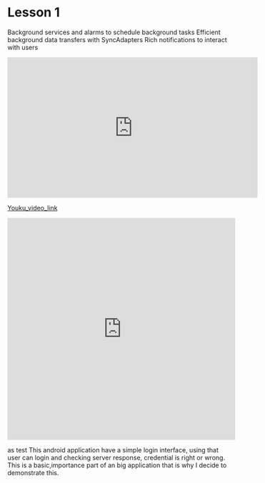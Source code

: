 # Lesson 1

Background services and alarms to schedule background tasks
Efficient background data transfers with SyncAdapters
Rich notifications to interact with users

<iframe width="560" height="315" src="https://www.youtube.com/embed/pNHDbyqRxlo" frameborder="0" allowfullscreen></iframe>


[Youku_video_link](http://player.youku.com/player.php/sid/XMTM5NzEyOTY3Mg==/v.swf)

<iframe height=498 width=510 src="http://player.youku.com/embed/XMTM5NzEyOTY3Mg==" frameborder=0 allowfullscreen></iframe>


as test This android application have a simple login interface, using that user can login and checking server response, credential is right or wrong. This is a basic,importance part of an big application that is why I decide to demonstrate this.